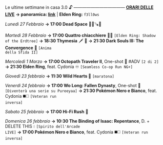 Le ultime settimane in casa 3.0 🔓
————————————
<b><u>ORARI DELLE LIVE</u></b>
<b>→ panoramica: <a href="https://trello.com/b/iKwdSGf3/sabaku">link</a></b> | <b>Elden Ring:</b> <code>f3ll0ws</code>

<i>Lunedì 27 Febbraio</i>
<b>→ 17:00 Dead Space</b> 🧑‍🚀🪚👾

<i>Martedì 28 Febbraio</i>
<b>→ 17:00 Quattro chiacchiere</b> 🌳👣 <code>[Elden Ring: Shadow of the Erdtree]</code>
<b>→ 18:30 Thymesia</b> 🗡 🧪
<b>→ 21:30 Dark Souls III: The Convergence</b> 🔮 <code>[Anima della Sfida II]</code>

<i>Mercoledì 1 Marzo</i>
<b>→ 17:00 Octopath Traveler II</b>, One-shot 🧭 #ADV <code>[2 di 2]</code>
<b>→ 21:30 Elden Ring</b>, feat. Cydonia  ♾ <code>[Seamless Co-op Run NG+]</code>

<i>Giovedì 23 febbraio</i>
<b>→ 11:30 Wild Hearts 🐾</b> <code>[maratona]</code>

<i>Venerdì 24 febbraio</i>
<b>→ 17:00 Wo Long: Fallen Dynasty</b>, One-shot 🐉 <code>[Diventerà una serie su Pureeyaa]</code>
<b>→ 21:30  Pokémon Nero e Bianco</b>, feat. Cydonia ◼️◻️ <code>[Veteran run inversa]</code>

<i>Sabato 25 febbraio</i>
<b>→ 17:00 Hi-Fi Rush</b> 🎸

<i>Domenica 26 febbraio</i>
<b>→ 10:30 The Binding of Isaac: Repentance</b>, D. + DELETE THIS 💧 <code>[Spirito dell'Arcade LIVE]</code> 
<b>→ 17:00  Pokémon Nero e Bianco</b>, feat. Cydonia ◼️◻️ <code>[Veteran run inversa]</code>
